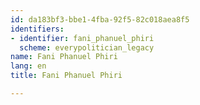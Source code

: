 ```yaml
---
id: da183bf3-bbe1-4fba-92f5-82c018aea8f5
identifiers:
- identifier: fani_phanuel_phiri
  scheme: everypolitician_legacy
name: Fani Phanuel Phiri
lang: en
title: Fani Phanuel Phiri

---
```

